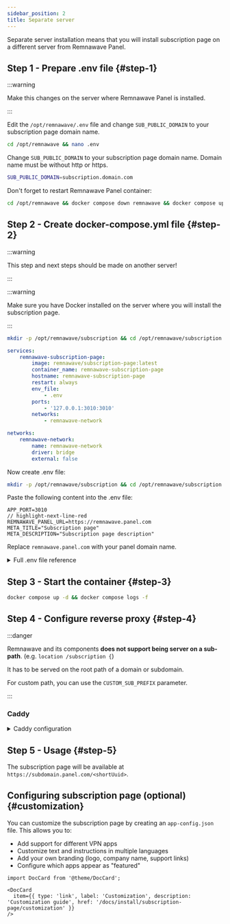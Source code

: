 ```yaml
---
sidebar_position: 2
title: Separate server
---
```


Separate server installation means that you will install subscription page on a different server from Remnawave Panel.

## Step 1 - Prepare .env file {#step-1}

:::warning

Make this changes on the server where Remnawave Panel is installed.

:::

Edit the `/opt/remnawave/.env` file and change `SUB_PUBLIC_DOMAIN` to your subscription page domain name.

```bash title="Editing .env file"
cd /opt/remnawave && nano .env
```

Change `SUB_PUBLIC_DOMAIN` to your subscription page domain name. Domain name must be without http or https.

```bash title=".env file content"
SUB_PUBLIC_DOMAIN=subscription.domain.com
```

Don't forget to restart Remnawave Panel container:

```bash
cd /opt/remnawave && docker compose down remnawave && docker compose up -d && docker compose logs -f
```

## Step 2 - Create docker-compose.yml file {#step-2}

:::warning

This step and next steps should be made on another server!

:::

:::warning

Make sure you have Docker installed on the server where you will install the subscription page.

:::

```bash title="Creating docker-compose.yml file"
mkdir -p /opt/remnawave/subscription && cd /opt/remnawave/subscription && nano docker-compose.yml
```

```yaml title="docker-compose.yml file content"
services:
    remnawave-subscription-page:
        image: remnawave/subscription-page:latest
        container_name: remnawave-subscription-page
        hostname: remnawave-subscription-page
        restart: always
        env_file:
            - .env
        ports:
            - '127.0.0.1:3010:3010'
        networks:
            - remnawave-network

networks:
    remnawave-network:
        name: remnawave-network
        driver: bridge
        external: false
```

Now create .env file:

```bash title="Creating .env file"
mkdir -p /opt/remnawave/subscription && cd /opt/remnawave/subscription && nano .env
```

Paste the following content into the .env file:

```
APP_PORT=3010
// highlight-next-line-red
REMNAWAVE_PANEL_URL=https://remnawave.panel.com
META_TITLE="Subscription page"
META_DESCRIPTION="Subscription page description"
```

Replace `remnawave.panel.com` with your panel domain name.

<details>
<summary>Full .env file reference</summary>

```bash title=".env file"
APP_PORT=3010

### Remnawave Panel URL, can be http://remnawave:3000 or https://panel.example.com
REMNAWAVE_PANEL_URL=https://panel.example.com


META_TITLE="Subscription page"
META_DESCRIPTION="Subscription page description"


# Serve at custom root path, for example, this value can be: CUSTOM_SUB_PREFIX=sub
# Do not place / at the start/end
CUSTOM_SUB_PREFIX=



# Support Marzban links
MARZBAN_LEGACY_LINK_ENABLED=false
MARZBAN_LEGACY_SECRET_KEY=
REMNAWAVE_API_TOKEN=


# If you use "Caddy with security" addon, you can place here X-Api-Key, which will be applied to requests to Remnawave Panel.
CADDY_AUTH_API_TOKEN=

# If you use Cloudflare Zero Trust to protect your panel, please use this variables to bypass the security.
CLOUDFLARE_ZERO_TRUST_CLIENT_ID=
CLOUDFLARE_ZERO_TRUST_CLIENT_SECRET=
```

</details>

## Step 3 - Start the container {#step-3}

```bash title="Starting the container"
docker compose up -d && docker compose logs -f
```

## Step 4 - Configure reverse proxy {#step-4}

:::danger

Remnawave and its components **does not support being server on a sub-path**. (e.g. `location /subscription {`)

It has to be served on the root path of a domain or subdomain.

For custom path, you can use the `CUSTOM_SUB_PREFIX` parameter.

:::

### Caddy

<details>
<summary>Caddy configuration</summary>

Create a file called `Caddyfile` in the `/opt/remnawave/caddy` directory.

```bash
mkdir -p /opt/remnawave/caddy && cd /opt/remnawave/caddy && nano Caddyfile
```

Paste the following configuration.

:::warning

Please, replace `REPLACE_WITH_YOUR_DOMAIN` with your subscription page domain name.

Review the configuration below, look for red highlighted lines.

:::

```caddy title="Caddyfile"
// highlight-next-line-red
https://SUBSCRIPTION_PAGE_DOMAIN {
        reverse_proxy * http://remnawave-subscription-page:3010
}
:443 {
    tls internal
    respond 204
}
```

:::warning

Please replace `SUBSCRIPTION_PAGE_DOMAIN` with your domain name.

Review the configuration below, look for green highlighted lines.

:::

### Create docker-compose.yml

Create a `docker-compose.yml` file in the `/opt/remnawave/caddy` directory.

```bash
cd /opt/remnawave/caddy && nano docker-compose.yml
```

Paste the following configuration.

```yaml title="docker-compose.yml"
services:
    caddy:
        image: caddy:2.9
        container_name: 'caddy'
        hostname: caddy
        restart: always
        ports:
            - '0.0.0.0:443:443'
            - '0.0.0.0:80:80'
        networks:
            - remnawave-network
        volumes:
            - ./Caddyfile:/etc/caddy/Caddyfile
            - caddy-ssl-data:/data

networks:
    remnawave-network:
        name: remnawave-network
        driver: bridge
        external: true

volumes:
    caddy-ssl-data:
        driver: local
        external: false
        name: caddy-ssl-data
```

### Start the container

```bash
docker compose up -d && docker compose logs -f -t
```

</details>

## Step 5 - Usage {#step-5}

The subscription page will be available at `https://subdomain.panel.com/<shortUuid>`.

## Configuring subscription page (optional) {#customization}

You can customize the subscription page by creating an `app-config.json` file. This allows you to:

- Add support for different VPN apps
- Customize text and instructions in multiple languages
- Add your own branding (logo, company name, support links)
- Configure which apps appear as "featured"

```mdx-code-block
import DocCard from '@theme/DocCard';

<DocCard
  item={{ type: 'link', label: 'Customization', description: 'Customization guide', href: '/docs/install/subscription-page/customization' }}
/>
```
